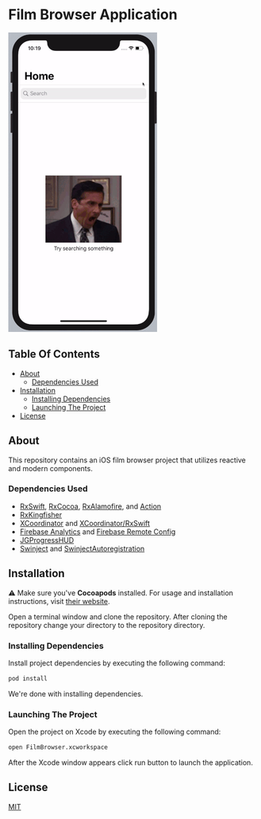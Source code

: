 # Film Browser Application

![Application](https://raw.githubusercontent.com/Demircivi/FilmBrowser/master/Repository/application.gif)

## Table Of Contents

* [About](#about)
  * [Dependencies Used](#dependencies-used)
* [Installation](#installation)
  * [Installing Dependencies](#installing-dependencies)
  * [Launching The Project](#launching-the-project)
* [License](#license)

## About

This repository contains an iOS film browser project that utilizes reactive and modern components.

### Dependencies Used

* [RxSwift](https://github.com/ReactiveX/RxSwift), [RxCocoa](https://github.com/ReactiveX/RxSwift), [RxAlamofire](https://github.com/RxSwiftCommunity/RxAlamofire), and [Action](https://github.com/RxSwiftCommunity/Action)
* [RxKingfisher](https://github.com/RxSwiftCommunity/RxKingfisher)
* [XCoordinator](https://github.com/quickbirdstudios/XCoordinator) and [XCoordinator/RxSwift](XCoordinator/RxSwift)
* [Firebase Analytics](https://github.com/firebase/firebase-ios-sdk) and [Firebase Remote Config](https://github.com/firebase/firebase-ios-sdk)
* [JGProgressHUD](https://github.com/JonasGessner/JGProgressHUD)
* [Swinject](https://github.com/Swinject/Swinject) and [SwinjectAutoregistration](https://github.com/Swinject/SwinjectAutoregistration)

## Installation

⚠️ Make sure you've **Cocoapods** installed. For usage and installation instructions, visit [their website](https://cocoapods.org/).

Open a terminal window and clone the repository. After cloning the repository change your directory to the repository directory.

### Installing Dependencies

Install project dependencies by executing the following command:

```bash
pod install
```

We're done with installing dependencies.

### Launching The Project

Open the project on Xcode by executing the following command:

```bash
open FilmBrowser.xcworkspace
```

After the Xcode window appears click run button to launch the application.

## License

[MIT](LICENSE)

